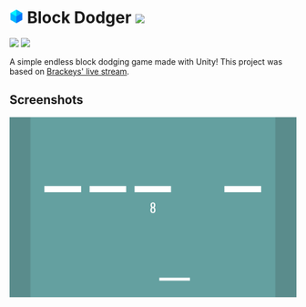 # <img src="./.github/icon.png" width="24"/> Block Dodger ![](https://img.shields.io/badge/Status-Active-green?style=flat-square&logo=codesandbox)

[![](https://img.shields.io/badge/Powered%20By-Unity-blue?logo=unity&style=flat-square)](https://dotnet.microsoft.com)
[![](https://img.shields.io/badge/Made%20With-Visual%20Studio-blue?logo=visual-studio&style=flat-square)](https://visualstudio.microsoft.com)

A simple endless block dodging game made with Unity! This project was based on [Brackeys' live stream](https://youtu.be/tyAutnOlsfA).

## Screenshots

![](./.github/screenshots/0.png)